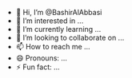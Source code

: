 - 👋 Hi, I’m @BashirAlAbbasi
- 👀 I’m interested in ...
- 🌱 I’m currently learning ...
- 💞️ I’m looking to collaborate on ...
- 📫 How to reach me ...
- 😄 Pronouns: ...
- ⚡ Fun fact: ...

<!---
BashirAlAbbasi/BashirAlAbbasi is a ✨ special ✨ repository because its `README.md` (this file) appears on your GitHub profile.
You can click the Preview link to take a look at your changes.
--->
